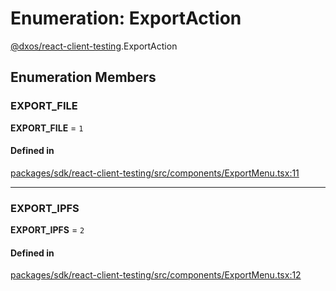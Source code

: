 # Enumeration: ExportAction

[@dxos/react-client-testing](../modules/dxos_react_client_testing.md).ExportAction

## Enumeration Members

### EXPORT\_FILE

 **EXPORT\_FILE** = ``1``

#### Defined in

[packages/sdk/react-client-testing/src/components/ExportMenu.tsx:11](https://github.com/dxos/dxos/blob/main/packages/sdk/react-client-testing/src/components/ExportMenu.tsx#L11)

___

### EXPORT\_IPFS

 **EXPORT\_IPFS** = ``2``

#### Defined in

[packages/sdk/react-client-testing/src/components/ExportMenu.tsx:12](https://github.com/dxos/dxos/blob/main/packages/sdk/react-client-testing/src/components/ExportMenu.tsx#L12)

